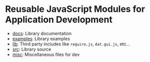 # Reusable JavaScript Modules for Application Development

- [docs](docs): Library documentation
- [examples](examples): Library examples
- [lib](libs): Third party includes like `require.js`, `dat.gui.js`, etc...
- [src](src): Library source
- [misc](misc): Miscellaneous files for dev